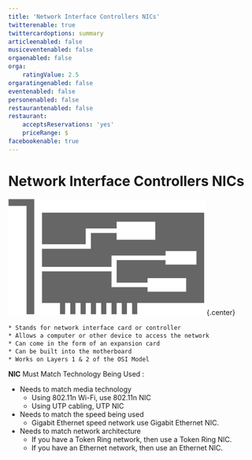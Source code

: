 ```yaml
---
title: 'Network Interface Controllers NICs'
twitterenable: true
twittercardoptions: summary
articleenabled: false
musiceventenabled: false
orgaenabled: false
orga:
    ratingValue: 2.5
orgaratingenabled: false
eventenabled: false
personenabled: false
restaurantenabled: false
restaurant:
    acceptsReservations: 'yes'
    priceRange: $
facebookenable: true
---
```


# <a href="/network/foundations-of-networking-networking-basics/4-tcp-ip-model" class="nav-button transform"><span></span></a>Network Interface Controllers NICs

![](NICs.png?cropResize=500,500)   {.center}

```
* Stands for network interface card or controller
* Allows a computer or other device to access the network
* Can come in the form of an expansion card
* Can be built into the motherboard
* Works on Layers 1 & 2 of the OSI Model
```

**NIC** Must Match Technology Being Used :
* Needs to match media technology
	* Using 802.11n Wi-Fi, use 802.11n NIC
	* Using UTP cabling, UTP NIC
* Needs to match the speed being used
	* Gigabit Ethernet speed network use Gigabit Ethernet NIC.
* Needs to match network architecture
	* If you have a Token Ring network, then use a Token Ring NIC.
	* If you have an Ethernet network, then use an Ethernet NIC.
